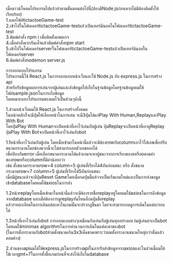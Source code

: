 เมื่อดาวน์โหลดโปรแกรมไปแล้วทำตามขั้นตอนต่อไปนี้(ต้องมีNode.jsก่อนหากไม่มีต้องติดตั้งให้เรียบร้อย)<br />
 1.แตกไฟล์tictactoeGame-test<br />
 2.เข้าไปในโฟลเดอร์tictactoeGame-testแล้วเปิดเทอร์มินอลในโฟลเดอร์tictactoeGame-test<br />
 3.พิมพ์คำสั่ง npm i เพื่อติดตั้งแพคเกจ<br />
 4.เมื่อคำสั่งแรกรันเส็จแล้วพิมพ์คำสั่งnpm start<br />
 5.เข้าไปในโฟลเดอร์serverในโฟลเดอร์tictactoeGame-testแล้วเปิดเทอร์มินอลในโฟลเดอร์server<br />
 6.พิมพ์คำสั่งnodemon server.js<br />
 
การออกแบบโปรแกรม<br />
  โปรแกรมนี้ใช้ React.js ในการออกแบบหน้าเว็บและใช้ Node.js กับ express.js ในการสร้าง api <br />
 สำหรับรับข้อมูลผลการเล่นจากผู้เล่นและส่งข้อมูลไปเก็บในฐานข้อมูลโดยฐานข้อมูลผมใช้ไฟล์sample.jsonในการเก็บข้อมูล<br />
 โดยผมจะแยกโปรแกรมของผมไว้เป็นส่วนๆดังนี้<br />
 
 1.ส่วนหน้าเว็บผมใช้ React.js ในการสร้างทั้งหมด<br />
  ในหน้าหลักก็จะมีปุ่มให้เลือกหน้าในการเล่น จะมี3ปุ่มได้แก่Play With Human,ReplayและPlay With Bot<br />
  โดยปุ่มPlay With Humanจะเปิดหน้าที่เอาไว้เล่นกับผู้เล่น ปุ่มReplayจะเปิดหน้าที่เอาดูReplay ปุ่มPlay With Botจะเปิดหน้าที่เอาไว้เล่นกับbot<br />
  
  1.1หน้าที่เอาไว้เล่นกับผู้เล่น โดยเมื่อเข้ามาในหน้านี้แล้วจะมีช่องrowกับcolumnเอาไว้ใส่เลขเพื่อปรับขนาดกระดานโดยช่องพวกนี้จะไม่สามารถลบตัวเลขออกได้<br />
     เพื่อป้องกันerror เมื่อเลือกขนาดกระดานได้แล้วเกมจะหาผู้ชนะจากการเรียงของxหรือoตามค่าของrowหรือcolumnที่มีค่าน้อยกว่า<br />
     เช่น ตั้งขนาดกระดานrow=4 column=5 ผู้เล่นที่เรียงได้4อันก่อนชนะ หรือ ตั้งขนาดกระดานrow=7 column=5 ผู้เล่นที่เรียงได้5อันก่อนชนะ<br />
     เมื่อมีผู้ชนะแล้วจะมีปุ่มReset Gameโดยเมื่อกดปุ่มนี้แล้วจะเป็นเริ่มเกมใหม่และเป็นการส่งขอมูลเข้าdatabaseโดยผมใช้axiosในการส่ง<br />
     
  1.2หน้าreplayโดยเมื่อเข้ามาในหน้านี้แล้วจะมีช่องรายชื่อreplayอยู่โดยผมใช้axiosในการดึงข้อมูลจากdatabase และเมือ่ต้องการดูreplayอันไหนก็กดปุ่มชื่อreplay<br />
     แล้วรายละเอียดในการเดินแต่ละตาในเกมนั้นจะปรากฏขึ้นมา โดยจะสามารถกดดูการเดินในแต่ละรอบได้<br />
     
  1.3หน้าที่เอาไว้เล่นกับbot การออกแบบต่างๆเหมือนกับเล่นกับผู้เล่นทุกอย่างยกเว่นผู้เล่นoจะเป็นbot โดยผมใช้minimax algorithmในการคำนวนการเดินในแต่ละตาของbot<br />
     (ในการตั้งกระดานกับbotห้ามตั้งขนาดเกิน3x3เด็ดขาดเพราะว่าผมตั้งกระดานขนาดใหญ่กว่านั้นแล้วคอมค้าง)<br />
     
2.ส่วนของapiผมได้ใช้express.jsในการสร้างapiในการรับส่งข้อมูลจากaxiosและในส่วนนี้ผมได้ใช้เวลาgmt+7ในการตั้งชื่อเกมก่อนที่จะส่งไปเก็บในdatabase<br />
 
